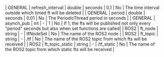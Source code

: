 | GENERAL | refresh_interval  | double  | seconds | 0.1         | No   | The time interval outside which timed ft will be deleted                                              |
| GENERAL | period            | double  | seconds | 0.01        | No   | The PeriodicThread period in seconds                                                                  |
| GENERAL | asynch_pub        | int     | -       | 1           | No   | If 1, the fts will be published not only every "period" seconds but also when set functions are called|
| ROS2    | ft_node           | string  | -       | tfNodeSet   | No   | The name of the ROS2 node                                                                             |
| ROS2    | ft_topic          | string  | -       | /tf         | No   | The name of the ROS2 topic from which fts will be received                                            |
| ROS2    | ft_topic_static   | string  | -       | /tf_static  | No   | The name of the ROS2 topic from which static fts will be received                                     |
